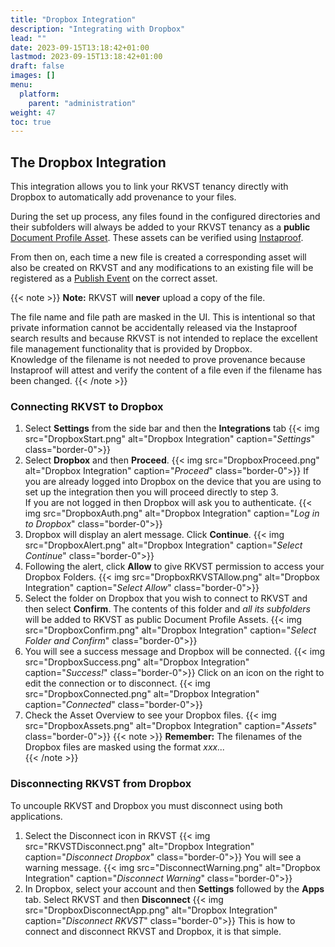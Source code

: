 ```yaml
---
title: "Dropbox Integration"
description: "Integrating with Dropbox"
lead: ""
date: 2023-09-15T13:18:42+01:00
lastmod: 2023-09-15T13:18:42+01:00
draft: false
images: []
menu: 
  platform:
    parent: "administration"
weight: 47
toc: true
---
```


## The Dropbox Integration

This integration allows you to link your RKVST tenancy directly with Dropbox to automatically add provenance to your files.

During the set up process, any files found in the configured directories and their subfolders will always be added to your RKVST tenancy as a **public** [Document Profile Asset](/developers/developer-patterns/document-profile/). These assets can be verified using [Instaproof](/platform/overview/instaproof/).

From then on, each time a new file is created a corresponding asset will also be created on RKVST and any modifications to an existing file will be registered as a [Publish Event](/developers/developer-patterns/document-profile/#publish-event) on the correct asset.

{{< note >}}
**Note:** RKVST will **never** upload a copy of the file.

The file name and file path are masked in the UI. This is intentional so that private information cannot be accidentally released via the Instaproof search results and because RKVST is not intended to replace the excellent file management functionality that is provided by Dropbox.<br>
Knowledge of the filename is not needed to prove provenance because Instaproof will attest and verify the content of a file even if the filename has been changed.
{{< /note >}}

### Connecting RKVST to Dropbox

1. Select **Settings** from the side bar and then the **Integrations** tab
{{< img src="DropboxStart.png" alt="Dropbox Integration" caption="<em>Settings</em>" class="border-0">}}
1. Select **Dropbox** and then **Proceed**.
{{< img src="DropboxProceed.png" alt="Dropbox Integration" caption="<em>Proceed</em>" class="border-0">}}
If you are already logged into Dropbox on the device that you are using to set up the integration then you will proceed directly to step 3.<br>If you are not logged in then Dropbox will ask you to authenticate.
{{< img src="DropboxAuth.png" alt="Dropbox Integration" caption="<em>Log in to Dropbox</em>" class="border-0">}}
1. Dropbox will display an alert message. Click **Continue**.
{{< img src="DropboxAlert.png" alt="Dropbox Integration" caption="<em>Select Continue</em>" class="border-0">}}
1. Following the alert, click **Allow** to give RKVST permission to access your Dropbox Folders.
{{< img src="DropboxRKVSTAllow.png" alt="Dropbox Integration" caption="<em>Select Allow</em>" class="border-0">}}
1. Select the folder on Dropbox that you wish to connect to RKVST and then select **Confirm**. The contents of this folder and *all its subfolders* will be added to RKVST as public Document Profile Assets.
{{< img src="DropboxConfirm.png" alt="Dropbox Integration" caption="<em>Select Folder and Confirm</em>" class="border-0">}}
1. You will see a success message and Dropbox will be connected.
{{< img src="DropboxSuccess.png" alt="Dropbox Integration" caption="<em>Success!</em>" class="border-0">}}
Click on an icon on the right to edit the connection or to disconnect.
{{< img src="DropboxConnected.png" alt="Dropbox Integration" caption="<em>Connected</em>" class="border-0">}}
1. Check the Asset Overview to see your Dropbox files.
{{< img src="DropboxAssets.png" alt="Dropbox Integration" caption="<em>Assets</em>" class="border-0">}}
{{< note >}}
**Remember:** The filenames of the Dropbox files are masked using the format <em>xxx...</em>  
{{< /note >}}

### Disconnecting RKVST from Dropbox

To uncouple RKVST and Dropbox you must disconnect using both applications.

1. Select the Disconnect icon in RKVST
{{< img src="RKVSTDisconnect.png" alt="Dropbox Integration" caption="<em>Disconnect Dropbox</em>" class="border-0">}}
You will see a warning message.
{{< img src="DisconnectWarning.png" alt="Dropbox Integration" caption="<em>Disconnect Warning</em>" class="border-0">}}
1. In Dropbox, select your account and then **Settings** followed by the **Apps** tab. Select RKVST and then **Disconnect**
{{< img src="DropboxDisconnectApp.png" alt="Dropbox Integration" caption="<em>Disconnect RKVST</em>" class="border-0">}}
This is how to connect and disconnect RKVST and Dropbox, it is that simple.
